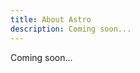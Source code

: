 ```yaml
---
title: About Astro
description: Coming soon...
---
```


<!--
    This is a generated file. Do not edit this file directly.
    To make changes, edit the original sitemap file located at: messages/docs/about/index/en.json.
    Last Updated: 18.08.2024 (Date Created: 18.08.2024)
-->

Coming soon...
